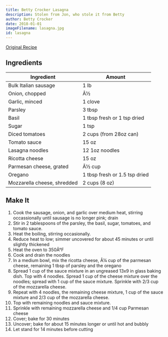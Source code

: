 ```yaml
---
title: Betty Crocker Lasagna
description: Stolen from Jon, who stole it from Betty
author: Betty Crocker
date: 2018-01-01
imageFilename: lasagna.jpg
id: lasagna
---
```


[Original Recipe](https://www.bettycrocker.com/recipes/italian-sausage-lasagna/2601a67c-438d-407a-b163-2f57ede06cb9)

## Ingredients

| Ingredient                  | Amount                        |
| --------------------------- | ----------------------------- |
| Bulk Italian sausage        | 1 lb                          |
| Onion, chopped              | Â½                            |
| Garlic, minced              | 1 clove                       |
| Parsley                     | 3 tbsp                        |
| Basil                       | 1 tbsp fresh or 1 tsp dried   |
| Sugar                       | 1 tsp                         |
| Diced tomatoes              | 2 cups (from 28oz can)        |
| Tomato sauce                | 15 oz                         |
| Lasagna noodles             | 12 1oz noodles                |
| Ricotta cheese              | 15 oz                         |
| Parmesan cheese, grated     | Â½ cup                        |
| Oregano                     | 1 tbsp fresh or 1.5 tsp dried |
| Mozzarella cheese, shredded | 2 cups (8 oz)                 |

## Make It

1. Cook the sausage, onion, and garlic over medium heat, stirring occassionally until sausage is no longer pink; drain
1. Stir in 2 tablespoons of the parsley, the basil, sugar, tomatoes, and tomato sauce.
1. Heat the boiling, stirring occasionally.
1. Reduce heat to low; simmer uncovered for about 45 minutes or until slightly thickened
1. Heat the oven to 350Â°F
1. Cook and drain the noodles
1. In a medium bowl, mix the ricotta cheese, Â¼ cup of the parmesan cheese, remaining 1 tbsp of parsley and the oregano
1. Spread 1 cup of the sauce mixture in an ungreased 13x9 in glass baking dish. Top with 4 noodles. Spread 1 cup of the cheese mixture over the noodles; spread with 1 cup of the sauce mixture. Sprinkle with 2/3 cup of the mozzarella cheese.
1. Repeat with 4 noodles, the remaining cheese mixture, 1 cup of the sauce mixture and 2/3 cup of the mozzarella cheese.
1. Top with remaining noodles and sauce mixture.
1. Sprinkle with remaining mozzarella cheese and 1/4 cup Parmesan cheese
1. Cover; bake for 30 minutes
1. Uncover; bake for about 15 minutes longer or until hot and bubbly
1. Let stand for 14 minutes before cutting
